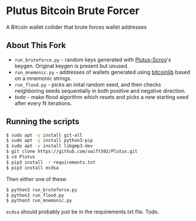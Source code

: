 # Plutus Bitcoin Brute Forcer

A Bitcoin wallet collider that brute forces wallet addresses

## About This Fork

- `run_bruteforce.py` - random keys generated with [Plutus-Scroo](https://github.com/franzkruhm/Plutus-Scroo)'s keygen. Original keygen is present but unused.
- `run_mnemonic.py` - addresses of wallets generated using [bitcoinlib](https://pypi.org/project/bitcoinlib/) based on a mnemonic strings.
- `run_flood.py` - picks an inital random seed, and then checks neighboring seeds sequentially in both positive and negative direction.
- _todo_ - make flood algorithm which resets and picks a new starting seed after every N iterations.

## Running the scripts

```bash
$ sudo apt -y install git-all
$ sudo apt -y install python3-pip
$ sudo apt -y install libgmp3-dev
$ git clone https://github.com/swift502/Plutus.git
$ cd Plutus
$ pip3 install -r requirements.txt
$ pip3 install ecdsa
```

Then either one of these:

```bash
$ python3 run_bruteforce.py
$ python3 run_flood.py
$ python3 run_mnemonic.py
```

`ecdsa` should probably just be in the requirements.txt file. Todo.
